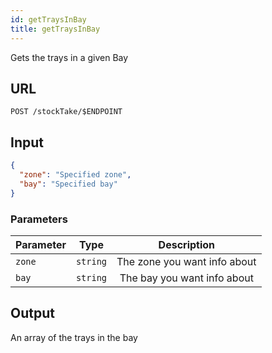 ```yaml
---
id: getTraysInBay
title: getTraysInBay
---
```


Gets the trays in a given Bay
## URL
```http request
POST /stockTake/$ENDPOINT
```

## Input
```json
{
  "zone": "Specified zone",
  "bay": "Specified bay"
}
```

### Parameters
| Parameter        |      Type     |   Description |
| ------------- | :-----------: | :-----: |
| `zone`     | `string` | The zone you want info about |
| `bay`      |   `string`    |  The bay you want info about|

## Output
An array of the trays in the bay